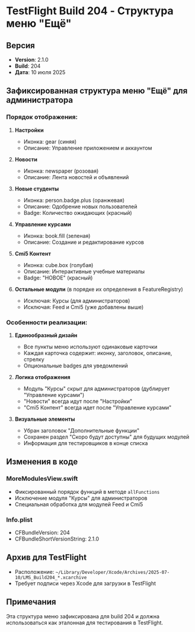 # TestFlight Build 204 - Структура меню "Ещё"

## Версия
- **Version**: 2.1.0
- **Build**: 204
- **Дата**: 10 июля 2025

## Зафиксированная структура меню "Ещё" для администратора

### Порядок отображения:

1. **Настройки**
   - Иконка: gear (синяя)
   - Описание: Управление приложением и аккаунтом

2. **Новости**
   - Иконка: newspaper (розовая)
   - Описание: Лента новостей и объявлений

3. **Новые студенты**
   - Иконка: person.badge.plus (оранжевая)
   - Описание: Одобрение новых пользователей
   - Badge: Количество ожидающих (красный)

4. **Управление курсами**
   - Иконка: book.fill (зеленая)
   - Описание: Создание и редактирование курсов

5. **Cmi5 Контент**
   - Иконка: cube.box (голубая)
   - Описание: Интерактивные учебные материалы
   - Badge: "НОВОЕ" (красный)

6. **Остальные модули** (в порядке их определения в FeatureRegistry)
   - Исключая: Курсы (для администраторов)
   - Исключая: Feed и Cmi5 (уже добавлены выше)

### Особенности реализации:

1. **Единообразный дизайн**
   - Все пункты меню используют одинаковые карточки
   - Каждая карточка содержит: иконку, заголовок, описание, стрелку
   - Опциональные badges для уведомлений

2. **Логика отображения**
   - Модуль "Курсы" скрыт для администраторов (дублирует "Управление курсами")
   - "Новости" всегда идут после "Настройки"
   - "Cmi5 Контент" всегда идет после "Управление курсами"

3. **Визуальные элементы**
   - Убран заголовок "Дополнительные функции"
   - Сохранен раздел "Скоро будут доступны" для будущих модулей
   - Информация для тестировщиков в конце списка

## Изменения в коде

### MoreModulesView.swift
- Фиксированный порядок функций в методе `allFunctions`
- Исключение модуля "Курсы" для администраторов
- Специальная обработка для модулей Feed и Cmi5

### Info.plist
- CFBundleVersion: 204
- CFBundleShortVersionString: 2.1.0

## Архив для TestFlight
- Расположение: `~/Library/Developer/Xcode/Archives/2025-07-10/LMS_Build204_*.xcarchive`
- Требует подписи через Xcode для загрузки в TestFlight

## Примечания
Эта структура меню зафиксирована для build 204 и должна использоваться как эталонная для тестирования в TestFlight. 